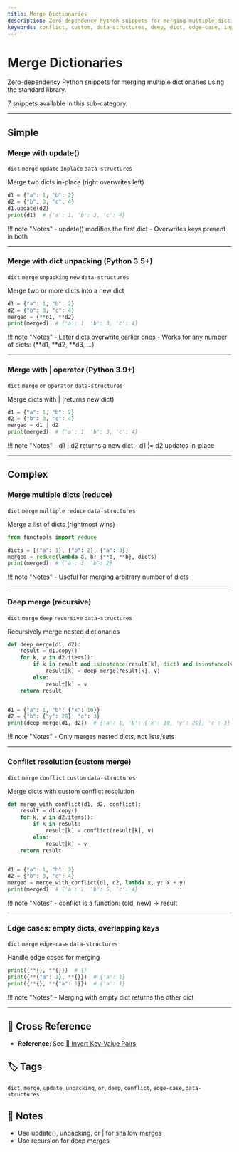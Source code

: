 ```yaml
---
title: Merge Dictionaries
description: Zero-dependency Python snippets for merging multiple dictionaries using the standard library.
keywords: conflict, custom, data-structures, deep, dict, edge-case, inplace, merge, multiple, new, operator, or, recursive, reduce, unpacking, update
---
```


# Merge Dictionaries

Zero-dependency Python snippets for merging multiple dictionaries using the standard library.

7 snippets available in this sub-category.

---

## Simple

###  Merge with update()

`dict` `merge` `update` `inplace` `data-structures`

Merge two dicts in-place (right overwrites left)

```python
d1 = {"a": 1, "b": 2}
d2 = {"b": 3, "c": 4}
d1.update(d2)
print(d1)  # {'a': 1, 'b': 3, 'c': 4}
```

!!! note "Notes"
    - update() modifies the first dict
    - Overwrites keys present in both

<hr class="snippet-divider">

### Merge with dict unpacking (Python 3.5+)

`dict` `merge` `unpacking` `new` `data-structures`

Merge two or more dicts into a new dict

```python
d1 = {"a": 1, "b": 2}
d2 = {"b": 3, "c": 4}
merged = {**d1, **d2}
print(merged)  # {'a': 1, 'b': 3, 'c': 4}
```

!!! note "Notes"
    - Later dicts overwrite earlier ones
    - Works for any number of dicts: {**d1, **d2, **d3, ...}

<hr class="snippet-divider">

### Merge with | operator (Python 3.9+)

`dict` `merge` `or` `operator` `data-structures`

Merge dicts with | (returns new dict)

```python
d1 = {"a": 1, "b": 2}
d2 = {"b": 3, "c": 4}
merged = d1 | d2
print(merged)  # {'a': 1, 'b': 3, 'c': 4}
```

!!! note "Notes"
    - d1 | d2 returns a new dict
    - d1 |= d2 updates in-place

<hr class="snippet-divider">

## Complex

###  Merge multiple dicts (reduce)

`dict` `merge` `multiple` `reduce` `data-structures`

Merge a list of dicts (rightmost wins)

```python
from functools import reduce

dicts = [{"a": 1}, {"b": 2}, {"a": 3}]
merged = reduce(lambda a, b: {**a, **b}, dicts)
print(merged)  # {'a': 3, 'b': 2}
```

!!! note "Notes"
    - Useful for merging arbitrary number of dicts

<hr class="snippet-divider">

### Deep merge (recursive)

`dict` `merge` `deep` `recursive` `data-structures`

Recursively merge nested dictionaries

```python
def deep_merge(d1, d2):
    result = d1.copy()
    for k, v in d2.items():
        if k in result and isinstance(result[k], dict) and isinstance(v, dict):
            result[k] = deep_merge(result[k], v)
        else:
            result[k] = v
    return result


d1 = {"a": 1, "b": {"x": 10}}
d2 = {"b": {"y": 20}, "c": 3}
print(deep_merge(d1, d2))  # {'a': 1, 'b': {'x': 10, 'y': 20}, 'c': 3}
```

!!! note "Notes"
    - Only merges nested dicts, not lists/sets

<hr class="snippet-divider">

### Conflict resolution (custom merge)

`dict` `merge` `conflict` `custom` `data-structures`

Merge dicts with custom conflict resolution

```python
def merge_with_conflict(d1, d2, conflict):
    result = d1.copy()
    for k, v in d2.items():
        if k in result:
            result[k] = conflict(result[k], v)
        else:
            result[k] = v
    return result


d1 = {"a": 1, "b": 2}
d2 = {"b": 3, "c": 4}
merged = merge_with_conflict(d1, d2, lambda x, y: x + y)
print(merged)  # {'a': 1, 'b': 5, 'c': 4}
```

!!! note "Notes"
    - conflict is a function: (old, new) -> result

<hr class="snippet-divider">

### Edge cases: empty dicts, overlapping keys

`dict` `merge` `edge-case` `data-structures`

Handle edge cases for merging

```python
print({**{}, **{}})  # {}
print({**{"a": 1}, **{}})  # {'a': 1}
print({**{}, **{"a": 1}})  # {'a': 1}
```

!!! note "Notes"
    - Merging with empty dict returns the other dict

<hr class="snippet-divider">

## 🔗 Cross Reference

- **Reference**: See [📂 Invert Key-Value Pairs](invert_dict.md)

## 🏷️ Tags

`dict`, `merge`, `update`, `unpacking`, `or`, `deep`, `conflict`, `edge-case`, `data-structures`

## 📝 Notes
- Use update(), unpacking, or | for shallow merges
- Use recursion for deep merges
